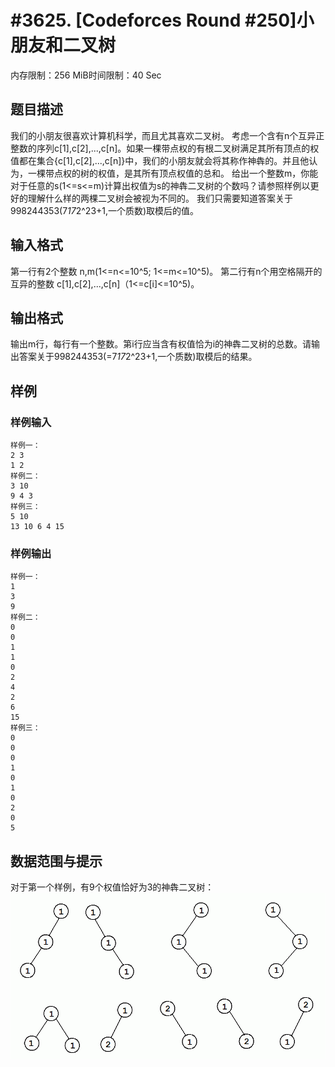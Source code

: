 # #3625. [Codeforces Round #250]小朋友和二叉树

内存限制：256 MiB时间限制：40 Sec

## 题目描述

我们的小朋友很喜欢计算机科学，而且尤其喜欢二叉树。
考虑一个含有n个互异正整数的序列c[1],c[2],...,c[n]。如果一棵带点权的有根二叉树满足其所有顶点的权值都在集合{c[1],c[2],...,c[n]}中，我们的小朋友就会将其称作神犇的。并且他认为，一棵带点权的树的权值，是其所有顶点权值的总和。
给出一个整数m，你能对于任意的s(1<=s<=m)计算出权值为s的神犇二叉树的个数吗？请参照样例以更好的理解什么样的两棵二叉树会被视为不同的。
我们只需要知道答案关于998244353(7*17*2^23+1,一个质数)取模后的值。

## 输入格式

第一行有2个整数 n,m(1<=n<=10^5; 1<=m<=10^5)。
第二行有n个用空格隔开的互异的整数 c[1],c[2],...,c[n]（1<=c[i]<=10^5)。

## 输出格式

输出m行，每行有一个整数。第i行应当含有权值恰为i的神犇二叉树的总数。请输出答案关于998244353(=7*17*2^23+1,一个质数)取模后的结果。

## 样例

### 样例输入

    
    样例一：
    2 3
    1 2
    样例二：
    3 10
    9 4 3
    样例三：
    5 10
    13 10 6 4 15
    
    

### 样例输出

    
    样例一：
    1
    3
    9
    样例二：
    0
    0
    1
    1
    0
    2
    4
    2
    6
    15
    样例三：
    0
    0
    0
    1
    0
    1
    0
    2
    0
    5
    
    

## 数据范围与提示

对于第一个样例，有9个权值恰好为3的神犇二叉树：
![](upload/201406/a.jpg)
